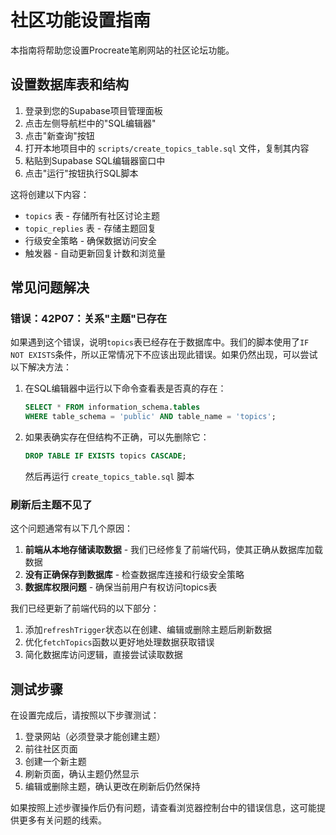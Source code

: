 # 社区功能设置指南

本指南将帮助您设置Procreate笔刷网站的社区论坛功能。

## 设置数据库表和结构

1. 登录到您的Supabase项目管理面板
2. 点击左侧导航栏中的"SQL编辑器"
3. 点击"新查询"按钮
4. 打开本地项目中的 `scripts/create_topics_table.sql` 文件，复制其内容
5. 粘贴到Supabase SQL编辑器窗口中
6. 点击"运行"按钮执行SQL脚本

这将创建以下内容：

- `topics` 表 - 存储所有社区讨论主题
- `topic_replies` 表 - 存储主题回复
- 行级安全策略 - 确保数据访问安全
- 触发器 - 自动更新回复计数和浏览量

## 常见问题解决

### 错误：42P07：关系"主题"已存在

如果遇到这个错误，说明`topics`表已经存在于数据库中。我们的脚本使用了`IF NOT EXISTS`条件，所以正常情况下不应该出现此错误。如果仍然出现，可以尝试以下解决方法：

1. 在SQL编辑器中运行以下命令查看表是否真的存在：
   ```sql
   SELECT * FROM information_schema.tables 
   WHERE table_schema = 'public' AND table_name = 'topics';
   ```

2. 如果表确实存在但结构不正确，可以先删除它：
   ```sql
   DROP TABLE IF EXISTS topics CASCADE;
   ```
   然后再运行 `create_topics_table.sql` 脚本

### 刷新后主题不见了

这个问题通常有以下几个原因：

1. **前端从本地存储读取数据** - 我们已经修复了前端代码，使其正确从数据库加载数据
2. **没有正确保存到数据库** - 检查数据库连接和行级安全策略
3. **数据库权限问题** - 确保当前用户有权访问topics表

我们已经更新了前端代码的以下部分：

1. 添加`refreshTrigger`状态以在创建、编辑或删除主题后刷新数据
2. 优化`fetchTopics`函数以更好地处理数据获取错误
3. 简化数据库访问逻辑，直接尝试读取数据

## 测试步骤

在设置完成后，请按照以下步骤测试：

1. 登录网站（必须登录才能创建主题）
2. 前往社区页面
3. 创建一个新主题
4. 刷新页面，确认主题仍然显示
5. 编辑或删除主题，确认更改在刷新后仍然保持

如果按照上述步骤操作后仍有问题，请查看浏览器控制台中的错误信息，这可能提供更多有关问题的线索。 